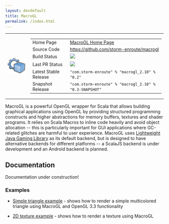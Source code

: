 ```yaml
---
layout: devdefault
title: MacroGL
permalink: /index.html
---
```



<table><tr>

<td><img src="/resources/images/macrogl-96.png"/></td>

<td><table class="summary">
<tr>
  <td>Home Page</td>
  <td><a href=".">MacroGL Home Page</a></td>
</tr>
<tr>
  <td>Source Code</td>
  <td><a href="https://github.com/storm-enroute/macrogl">https://github.com/storm-enroute/macrogl</a></td>
</tr>
<tr>
  <td>Build Status</td>
  <td><a href="https://ci.storm-enroute.com:8080/job/public-macrogl/"><img src="https://ci.storm-enroute.com:8080/buildStatus/icon?job=public-macrogl"/></a></td>
</tr>
<tr>
  <td>Last PR Status</td>
  <td><a href="https://travis-ci.org/storm-enroute/macrogl"><img src="https://travis-ci.org/storm-enroute/macrogl.svg?branch=master"></a></td>
</tr>
<tr>
  <td>Latest Stable Release</td>
  <td><code>"com.storm-enroute" % "macrogl_2.10" % "0.2"</code></td>
</tr>
<tr>
  <td>Snapshot Release</td>
  <td><code>"com.storm-enroute" % "macrogl_2.10" % "0.3-SNAPSHOT"</code></td>
</tr>
</table></td>

</tr></table>


MacroGL is a powerful OpenGL wrapper for Scala that allows building graphical applications using OpenGL
by providing structured programming constructs and higher abstractions for memory buffers, textures and shader programs.
It relies on Scala Macros to inline code heavily and avoid object allocation --
this is particularly important for GUI applications where GC-related glitches are harmful to user experience.
MacroGL uses [Lightweight Java Gaming Library](http://lwjgl.org/) as its default backend,
but is designed to have alternative backends for different platforms --
a ScalaJS backend is under development and an Android backend is planned.



## Documentation

Documentation under construction!


### Examples

- [Simple triangle example](/dev/macrogl/triangle) - shows how to render a simple multicolored triangle using MacroGL and OpenGL 3.3 functionality

- [2D texture example](/dev/macrogl/texture2d) - shows how to render a texture using MacroGL
